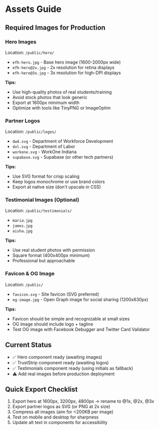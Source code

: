 # Assets Guide

## Required Images for Production

### Hero Images
Location: `/public/hero/`

- `efh-hero.jpg` - Base hero image (1600-2000px wide)
- `efh-hero@2x.jpg` - 2x resolution for retina displays
- `efh-hero@3x.jpg` - 3x resolution for high-DPI displays

**Tips:**
- Use high-quality photos of real students/training
- Avoid stock photos that look generic
- Export at 1600px minimum width
- Optimize with tools like TinyPNG or ImageOptim

### Partner Logos
Location: `/public/logos/`

- `dwd.svg` - Department of Workforce Development
- `dol.svg` - Department of Labor
- `workone.svg` - WorkOne Indiana
- `supabase.svg` - Supabase (or other tech partners)

**Tips:**
- Use SVG format for crisp scaling
- Keep logos monochrome or use brand colors
- Export at native size (don't upscale in CSS)

### Testimonial Images (Optional)
Location: `/public/testimonials/`

- `maria.jpg`
- `james.jpg`
- `aisha.jpg`

**Tips:**
- Use real student photos with permission
- Square format (400x400px minimum)
- Professional but approachable

### Favicon & OG Image
Location: `/public/`

- `favicon.svg` - Site favicon (SVG preferred)
- `og-image.jpg` - Open Graph image for social sharing (1200x630px)

**Tips:**
- Favicon should be simple and recognizable at small sizes
- OG image should include logo + tagline
- Test OG image with Facebook Debugger and Twitter Card Validator

## Current Status

- ✅ Hero component ready (awaiting images)
- ✅ TrustStrip component ready (awaiting logos)
- ✅ Testimonials component ready (using initials as fallback)
- ⚠️ Add real images before production deployment

## Quick Export Checklist

1. Export hero at 1600px, 3200px, 4800px → rename to @1x, @2x, @3x
2. Export partner logos as SVG (or PNG at 2x size)
3. Compress all images (aim for <200KB per image)
4. Test on mobile and desktop for sharpness
5. Update alt text in components for accessibility
